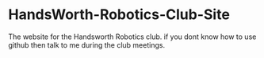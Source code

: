 # HandsWorth-Robotics-Club-Site
The website for the Handsworth Robotics club.
if you dont know how to use github then talk to me during the club meetings.
